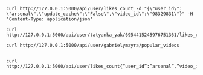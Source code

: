 

    curl http://127.0.0.1:5000/api/user/likes_count -d "{\"user_id\": \"arsenal\",\"update_cache\":\"False\",\"video_id\":\"98329831\"}" -H 'Content-Type: application/json'

    curl http://127.0.0.1:5000/api/user/tatyanka_yak/6954415245976751361/likes_count
    
    curl http://127.0.0.1:5000/api/user/gabrielymayra/popular_videos


    curl http://127.0.0.1:5000/api/user/likes_count{“user_id”:”arsenal”,”video_id”:”6954415245976751361”,“update_cache”:"True"}